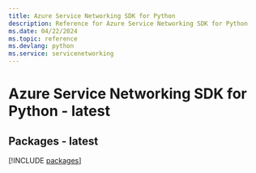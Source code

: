 ```yaml
---
title: Azure Service Networking SDK for Python
description: Reference for Azure Service Networking SDK for Python
ms.date: 04/22/2024
ms.topic: reference
ms.devlang: python
ms.service: servicenetworking
---
```

# Azure Service Networking SDK for Python - latest
## Packages - latest
[!INCLUDE [packages](service-networking-index.md)]